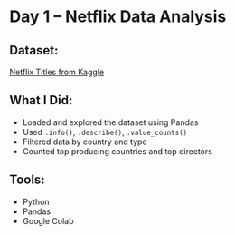# Day 1 – Netflix Data Analysis

## Dataset:
[Netflix Titles from Kaggle](https://www.kaggle.com/datasets/shivamb/netflix-shows)

## What I Did:
- Loaded and explored the dataset using Pandas
- Used `.info()`, `.describe()`, `.value_counts()`
- Filtered data by country and type
- Counted top producing countries and top directors

## Tools:
- Python
- Pandas
- Google Colab
